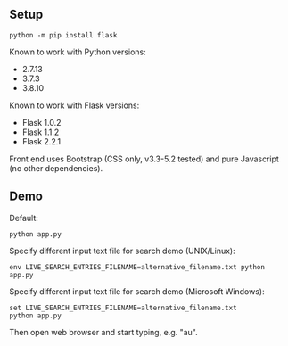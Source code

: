 

## Setup

    python -m pip install flask

Known to work with Python versions:

  * 2.7.13
  * 3.7.3
  * 3.8.10

Known to work with Flask versions:

  * Flask 1.0.2
  * Flask 1.1.2
  * Flask 2.2.1

Front end uses Bootstrap (CSS only, v3.3-5.2 tested) and pure Javascript (no other dependencies).

## Demo

Default:

    python app.py


Specify different input text file for search demo (UNIX/Linux):

    env LIVE_SEARCH_ENTRIES_FILENAME=alternative_filename.txt python app.py

Specify different input text file for search demo (Microsoft Windows):

    set LIVE_SEARCH_ENTRIES_FILENAME=alternative_filename.txt
    python app.py

Then open web browser and start typing, e.g. "au".

